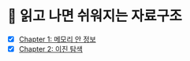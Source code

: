 # 📖 읽고 나면 쉬워지는 자료구조

- [x] [Chapter 1: 메모리 안 정보](./01_메모리_안_정보.md)
- [x] [Chapter 2: 이진 탐색](./02_이진_탐색.md)
